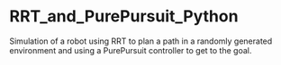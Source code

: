 # RRT_and_PurePursuit_Python
Simulation of a robot using RRT to plan a path in a randomly generated environment and using a PurePursuit controller to get to the goal. 
